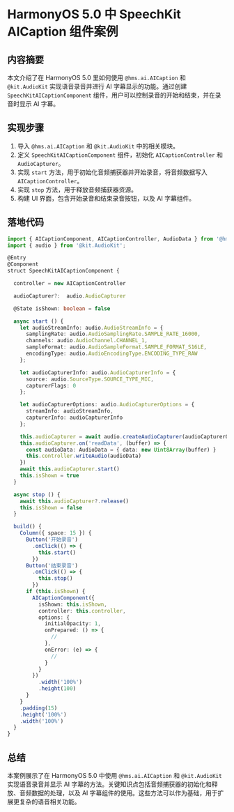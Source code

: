 # HarmonyOS 5.0 中 SpeechKit AICaption 组件案例

## 内容摘要
本文介绍了在 HarmonyOS 5.0 里如何使用 `@hms.ai.AICaption` 和 `@kit.AudioKit` 实现语音录音并进行 AI 字幕显示的功能。通过创建 `SpeechKitAICaptionComponent` 组件，用户可以控制录音的开始和结束，并在录音时显示 AI 字幕。

## 实现步骤
1. 导入 `@hms.ai.AICaption` 和 `@kit.AudioKit` 中的相关模块。
2. 定义 `SpeechKitAICaptionComponent` 组件，初始化 `AICaptionController` 和 `AudioCapturer`。
3. 实现 `start` 方法，用于初始化音频捕获器并开始录音，将音频数据写入 `AICaptionController`。
4. 实现 `stop` 方法，用于释放音频捕获器资源。
5. 构建 UI 界面，包含开始录音和结束录音按钮，以及 AI 字幕组件。

## 落地代码
```typescript
import { AICaptionComponent, AICaptionController, AudioData } from '@hms.ai.AICaption'; 
import { audio } from '@kit.AudioKit'; 

@Entry 
@Component 
struct SpeechKitAICaptionComponent { 

  controller = new AICaptionController 

  audioCapturer?:  audio.AudioCapturer 

  @State isShown: boolean = false 

  async start () { 
    let audioStreamInfo: audio.AudioStreamInfo = { 
      samplingRate: audio.AudioSamplingRate.SAMPLE_RATE_16000, 
      channels: audio.AudioChannel.CHANNEL_1, 
      sampleFormat: audio.AudioSampleFormat.SAMPLE_FORMAT_S16LE, 
      encodingType: audio.AudioEncodingType.ENCODING_TYPE_RAW 
    }; 

    let audioCapturerInfo: audio.AudioCapturerInfo = { 
      source: audio.SourceType.SOURCE_TYPE_MIC, 
      capturerFlags: 0 
    }; 

    let audioCapturerOptions: audio.AudioCapturerOptions = { 
      streamInfo: audioStreamInfo, 
      capturerInfo: audioCapturerInfo 
    }; 

    this.audioCapturer = await audio.createAudioCapturer(audioCapturerOptions) 
    this.audioCapturer.on('readData', (buffer) => { 
      const audioData: AudioData = { data: new Uint8Array(buffer) } 
      this.controller.writeAudio(audioData) 
    }) 
    await this.audioCapturer.start() 
    this.isShown = true 
  } 

  async stop () { 
    await this.audioCapturer?.release() 
    this.isShown = false 
  } 

  build() { 
    Column({ space: 15 }) { 
      Button('开始录音') 
        .onClick(() => { 
          this.start() 
        }) 
      Button('结束录音') 
        .onClick(() => { 
          this.stop() 
        }) 
      if (this.isShown) { 
        AICaptionComponent({ 
          isShown: this.isShown, 
          controller: this.controller, 
          options: { 
            initialOpacity: 1, 
            onPrepared: () => { 
              // 
            }, 
            onError: (e) => { 
              // 
            } 
          } 
        }) 
          .width('100%') 
          .height(100) 
      } 
    } 
    .padding(15) 
    .height('100%') 
    .width('100%') 
  } 
} 
```

## 总结
本案例展示了在 HarmonyOS 5.0 中使用 `@hms.ai.AICaption` 和 `@kit.AudioKit` 实现语音录音并显示 AI 字幕的方法。关键知识点包括音频捕获器的初始化和释放、音频数据的处理，以及 AI 字幕组件的使用。这些方法可以作为基础，用于扩展更复杂的语音相关功能。
